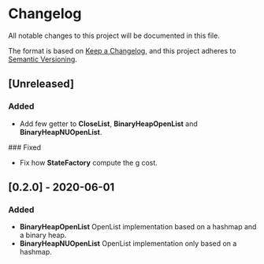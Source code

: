 # Changelog
All notable changes to this project will be documented in this file.

The format is based on [Keep a Changelog](https://keepachangelog.com/en/1.0.0/),
and this project adheres to [Semantic Versioning](https://semver.org/spec/v2.0.0.html).

## [Unreleased]
### Added
- Add few getter to **CloseList**, **BinaryHeapOpenList** and **BinaryHeapNUOpenList**.

### Fixed
- Fix how **StateFactory** compute the g cost.

## [0.2.0] - 2020-06-01
### Added
- **BinaryHeapOpenList** OpenList implementation based on a hashmap and a binary heap.
- **BinaryHeapNUOpenList** OpenList implementation only based on a hashmap.

